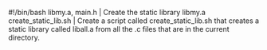 #!/bin/bash
libmy.a, main.h | Create the static library libmy.a
create_static_lib.sh | Create a script called create_static_lib.sh that creates a static library called liball.a from all the .c files that are in the current directory.

